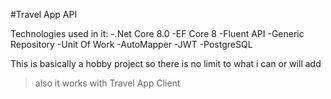 #Travel App API

Technologies used in it: 
-.Net Core 8.0
-EF Core 8
-Fluent API
-Generic Repository
-Unit Of Work
-AutoMapper
-JWT
-PostgreSQL

This is basically a hobby project so there is no limit to what i can or will add
> also it works with Travel App Client
